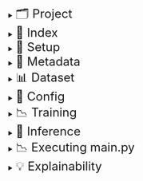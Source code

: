 <details>
<summary><span style="font-size: 24px">🗂️ Project</span></summary>

- EWS (Early Warning System) is a tabular binary classification problem to identify students at the risk of dropping out.
- A student, identified using a unique Student ID is a
  - Dropout (label 1): If the student ID is enrolled in a given academic year but is absent in the following academic year
  - Not a dropout (label 0): If the student ID is enrolled in both (successive) the academic years.
- We receive the following kinds of data:
  - Enrollment data: Information about students collected during enrollment
  - Attendance data: Daily attendance data collected throughout the academic year
  - Assessment data: Semester-1 Assessment Tests (SAT-1) that capture examination attendance and scores 
- These are combined into a single dataset file for each grade wherein:
  - a row represents a student (identified using a Student ID as index)
  - columns are sourced from the enrollment data, attendance data, assessment data, or are engineered features
- CatBoost is used to build six prediction models, one for each grade (3 to 8) using the above generated dataset files.
  - The input is a set of categorical and numerical features obtained from given datasets
  - The output is probability scores indicative of the risk of a student dropping out
- Results shared include the prediction class and contributions of predictor groups and features to guide interventions.

</details>

<details>
<summary><span style="font-size: 24px">🧠 Index</span></summary>

- **Setup**  
  Learn how to clone the repository, create a virtual environment, and install required packages.

- **Metadata**  
  Covers mandatory metadata such as calendar of holidays, dataset schema, column groups and predictor groups

- **Mandatory aspects of a dataset file**  
  Details the columns, formats, and naming conventions expected in input data files.

- **Config template**  
  Explains how the JSON configuration defines experiment parameters, datasets, and model settings.

- **Training a model**  
  Shows how to train a model based on a given Config and experiment (logging) directory.

- **Inference**  
  Shows how to generate predictions on new data using trained models and update config files as needed.

- **Executing main.py**  
  Understand how to run model training using the CLI, configure paths and options, evaluate over test datasets and compute drifts.

- **Explainability**  
  Shows how to generate predictor groups and their top driving features using SHAP scores for each student.
</details>

<details>
<summary><span style="font-size: 24px">🔧 Setup</span></summary>

- Clone the repository
```
$ git clone https://github.com/WadhwaniAI/StudentDropoutEWS.git
$ git checkout main
$ cd StudentDropoutEWS
```
- Create a virtual environment and install the required packages
```
$ conda create --name venv python==3.12
$ conda activate venv
$ pip install -r requirements.txt
```
</details>

<details>
<summary><span style="font-size: 24px">🧩 Metadata</span></summary>

The ```metadata/``` directory contains mandatory auxiliary data aspects needed to train models, run inference, and obtain predictors.

```metadata/holidays_calendar.json```
- Example: `{"2223": {"6": {"sundays": [5, 12], "vacation": [1, 2], "pravesh utsav": [13, 14]}}}`
- This nested dictionary stores non-working day metadata for each academic year (e.g., "2223" representing academic year 2022-23), and for each month within the year ("6", "7" representing June and July.) 
- It maps to sub-categories like "sundays", "festive", "vacation", or custom labels (e.g., "pravesh utsav"), listing relevant dates as integers.
- An example of this file for the academic years from 2022-23 to 2024-25 for the state of Gujarat is [here](metadata/holidays_calendar.json)
- Please edit the dictionary within this file for the academic years of your interest.

```metadata/schema.json```
- This dictionary represents the schema for a dataset.
- Each valid column name is a keys and value is a list of appropriate datatype and description.

```metadata/column_groups.json```
- This dictionary groups columns for combined use such as common preprocessing operations.

```metadata/predictor_groups.json```
- This dictionary enlists predictor groups used to explain predictions and guide interventions using SHAP.
</details>

<details>
<summary><span style="font-size: 24px">📊 Dataset</span></summary>

**Schema:**
A dataframe to use in training and inference pipelines must have a schema consistent with `data/schema.json`.

**Format:**
A dataset (dataframe) file must be of pickle type. Example: `dataset/ay2223_grade3.pkl`

**Nomenclature:**
The basename of any dataset file must follow the pattern: `ay<academic_year>_grade<grade>.pkl`. Example: `ay2223_grade3.pkl`
</details>

<details>
<summary><span style="font-size: 24px">📘 Config</span></summary>

<small>
- A JSON Configuration file is used to define all aspects for running an experiment. A template is shown below.

---

```javascript
{
     "exp": {
          "title": "<experiment_title>",                             // str: Descriptive name for the experiment. Eg: "baseline - grade3"
          "project": "<project_name>",                               // str: Project grouping identifier. Eg: "ews"
          "root_exps": "<path_to_experiment_outputs>"                // str: Directory to save all experiment outputs. Eg: "exps/baseline/grade3"
     },
     "data": {
          "training_data_path": "<path_to_training_data>",           // str: Pickle or CSV path for training data. Eg: "datasets/ay2223_grade3.pkl"
          "inference_data_path": "<path_to_inference_data>",         // str: Path for data to infer on (optional). Eg: "datasets/ay2324_grade3.pkl"
          "index": "<unique_id_column>",                             // str: Unique ID column. Eg: "aadhaaruid"
          "label": "<target_column>",                                // str: Target label column name. Eg: "target"
          "holidays_calendar_path": "<path_to_holidays_calendar>",   // str: JSON with academic holidays metadata. Eg: "metadata/holidays_calendar.json"
          "column_filters": {                                        
               "in": { "<col>": ["<val1>", "<val2>"] },              // dict[str, list[str]]: Include rows where column values are in list. Eg: { "schcat": ["1", "2"] }
               "notin": { "<col>": ["<val1>", "<val2>"] }            // dict[str, list[str]]: Exclude rows where column values are in list. Eg: { "schmgt": ["92", "93"] }
          },
          "sample": {
               "p": "<'actual' | float>",                            // str or float: Sampling ratio or 'actual' to keep original. Eg: 0.5 or "actual"
               "seed": <int>                                         // int: Random seed for reproducibility. Eg: 5
          },
          "split": {
               "train_size": <float>,                                // float: Train split ratio. Eg: 0.7
               "random_state": <int>,                                // int: Random seed for split. Eg: 42
               "shuffle": <true|false>                               // boolean: Shuffle before splitting. Eg: true
          },
          "engineer_features": {
               "groups_of_months": { "<group>": [<months>] },        // dict[str, list[int]]: Month groupings. Eg: { "full": [6, 7, 8, 9, 10, 11, 12, 1, 2, 3, 4] }
               "combs_of_chars": [[<partn>, [<permutations of 'a','m','p'>]]],       // list[list[int, list[str]]]: Attendance char combinations per partition. Eg: [[1, ["m", "p", "a", "am"]]]
               "partitions": [<int>],                                // No. of time partitions. Eg: [3]
               "disc_cols_miss_frxn": <float>,                       // Missingness threshold for discretization. Eg: 0.5
               "months_for_binary": [<months>],                      // Months used for binary features. Eg: [6, 7, 8, 9, 10]
               "absence_thresholds": [<ints>]                        // Thresholds to define binary absence. Eg: [10, 15, 30]
          },
          "drop_columns_or_groups": [
               "<col_or_group1>", "<col_or_group2>"                  // Drop any columns or groups. Eg: "schoolid", "[full][#partns=3][partn_3, frac_p], "exam_attnd_subwise"
          ]
     },
     "model": {
          "n_trials": <int>,                                         // No. of hyperparameter tuning trials. Eg: 50
          "calibration_nbins": <int>,                                // Bins for probability calibration. Eg: 20
          "params": {
               "fixed": {                                            // Fixed parameters (Are not tuned); Mandatory
                    "loss_function": "Logloss",                      // Objective function. Eg: "Logloss"
                    "random_seed": <int>,                            // Seed for model reproducibility. Eg: 0
                    "task_type": "<CPU|GPU>",                        // Hardware to use. Eg: "CPU"
                    "devices": "<GPU_ids>",                          // GPU device string (optional). Eg: "0", "0,1"
                    "auto_class_weights": "<a valid value>"          // Class imbalance handling. Eg: "Balanced"
               },
               "tune": {                                             // Specify only if Hyperparameter tuning
                    "independent": {                                 // Independent hyperparameters
                         "<param_name>": {
                              "dtype": "<int|float|categorical>",     // Type of the hyperparameter. Eg: "float"
                              "tuning_space": {
                                   "low": <num>,                      // Lower bound. Eg: 0.01
                                   "high": <num>,                     // Upper bound. Eg: 1.0
                                   "step": <optional_int>,            // Step size (optional). Eg: 1
                                   "log": <optional_bool>,            // Log scale? Eg: true
                                   "choices": ["<cat1>", "<cat2>"]    // Categories (if categorical). Eg: ["Ordered", "Plain"]
                              }
                         }
                    },
                    "dependent": {                                    // Dependent hyperparameters
                         "<param_name>": {
                              "dependent_on_param": "<other_param>",  // Param this depends on. Eg: "grow_policy"
                              "dependent_on_value": ["<trig_val>"],   // Values that trigger it. Eg: ["Depthwise"]
                              "dtype": "<int|float>",
                              "tuning_space": {
                                   "low": <num>,                      // Eg: 3, 0.1
                                   "high": <num>                      // Eg: 10, 1.1
                              }
                         }
                    }
               }
          }
     }
}
```
</small>
</details>

<details>
<summary><span style="font-size: 24px">📉 Training</span></summary>

The `training_pipeline` trains a model using the given config and saves outputs to the specified experiment directory.

```
from training import training_pipeline
training_summary, metrics_summary = training_pipeline(
     config=config dictionary,
     exp_dir=path/to/exp/dir
)
```
</details>

<details>
<summary><span style="font-size: 24px">🎯 Inference</span></summary>

The ```inference_pipeline``` performs prediction on new data using the trained model from a given experiment directory. 
It returns the input dataframe with predicted probabilities and binary labels (based on either learned or manual thresholds).

```
from inference import inference_pipeline
results = inference_pipeline(
     exp_dir=path/to/exp/dir,
     inference_data_path="datasets/test_set.pkl",
     manual_thresholds={"test": 0.75} # optional
)
# Access outputs
probas = results["preds_proba_1"]     # Series of predicted probabilities
labels = results["predictions"]       # Series of "dropout" / "notdropout" labels
```
</details>

<details>
<summary><span style="font-size: 24px">📉 Executing main.py</span></summary>

This runs the training (and optionally inference) pipelines for given JSON configs. Example: Set cwd to repo root. Then:

```
python -m src.main --config_source <path/to/config>

Arguments:
----------
config_source: Path to config JSON file or directory of JSON configs.
```
</details>

<details>
<summary><span style="font-size: 24px">💡 Explainability</span></summary>

<small>
The `SHAPPipeline` explains model predictions using SHAP values by grouping feature contributions and identifying the top predictor groups and drivers behind each prediction.
</small>

<small>
```
from explainability.shap_pipeline import SHAPPipeline
shap_pipeline = SHAPPipeline(
     exp_dir=path/to/exp/dir,
     df_path=path/to/df_with_predictions",
     predictor_groups=path/to/predictor_groups.json,
     target_recall=0.4,
     target_ds_name="test"
)
df_explained = shap_pipeline.run()
df_explained[["predictor_group_1", "predictor_group_1_top_driver"]].head()
```
</small>

</details>